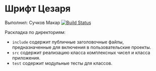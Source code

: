 # Шрифт Цезаря

Выполнил: Сучков Макар [![Build Status](https://travis-ci.org/Rave-Guy/devtools-course-practice.svg?branch=Suchkov-lab2)](https://travis-ci.org/Rave-Guy/devtools-course-practice)

Раскладка по директориям:

  <!-- - `application` содержит реализацию консольного приложения,используещего класс. -->
  - `include` содержит публичные заголовочные файлы, предназначенные для включения в пользовательские проекты.
  - `src` содержит реализацию класса комплексных чисел и класса приложения.
  - `test` содержит модульные тесты для классов.

<!-- - `docs` содержит документацию на класс. -->
